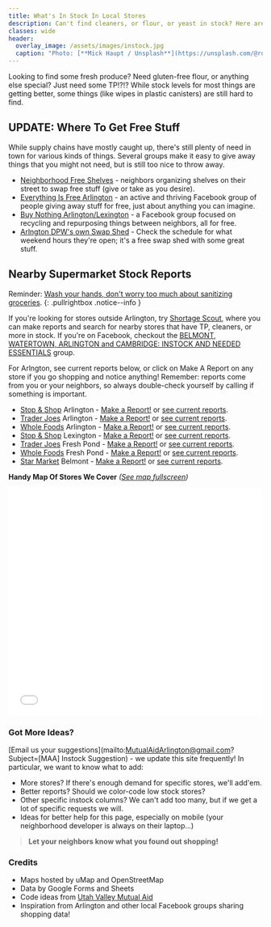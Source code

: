 ```yaml
---
title: What's In Stock In Local Stores
description: Can't find cleaners, or flour, or yeast in stock? Here are ways to check stock before you go to the store.
classes: wide
header:
  overlay_image: /assets/images/instock.jpg
  caption: "Photo: [**Mick Haupt / Unsplash**](https://unsplash.com/@rocinante_11)"
---
```


Looking to find some fresh produce?  Need gluten-free flour, or anything else special?  Just need some TP!?!?  While stock levels for most things are getting better, some things (like wipes in plastic canisters) are still hard to find.

## UPDATE: Where To Get Free Stuff

While supply chains have mostly caught up, there's still plenty of need in town for various kinds of things.  Several groups make it easy to give away things that you might not need, but is still too nice to throw away.

- [Neighborhood Free Shelves](https://www.freeshelves.org/) - neighbors organizing shelves on their street to swap free stuff (give or take as you desire).
- [Everything Is Free Arlington](https://www.facebook.com/groups/EIFArlingtonMA/) - an active and thriving Facebook group of people giving away stuff for free, just about anything you can imagine.
- [Buy Nothing Arlington/Lexington](https://www.facebook.com/groups/406546909499910) - a Facebook group focused on recycling and repurposing things between neighbors, all for free.
- [Arlngton DPW's own Swap Shed](https://www.arlingtonma.gov/departments/public-works/recycling-trash-composting/swap-shed) - Check the schedule for what weekend hours they're open; it's a free swap shed with some great stuff.

## Nearby Supermarket Stock Reports

Reminder: [Wash your hands, don't worry too much about sanitizing groceries](https://www.npr.org/sections/health-shots/2020/04/12/832269202/no-you-dont-need-to-disinfect-your-groceries-but-here-s-to-shop-safely).
{: .pullrightbox .notice--info }

If you're looking for stores outside Arlington, try [Shortage Scout](https://www.shortagescout.com), where you can make reports and search for nearby stores that have TP, cleaners, or more in stock.  If you're on Facebook, checkout the [BELMONT, WATERTOWN, ARLINGTON and CAMBRIDGE: INSTOCK AND NEEDED ESSENTIALS](https://www.facebook.com/groups/251705095861238/) group.

For Arlngton, see current reports below, or click on Make A Report on any store if you go shopping and notice anything!  Remember: reports come from you or your neighbors, so always double-check yourself by calling if something is important.

- [Stop & Shop](https://stores.stopandshop.com/ma/arlington/905-massachusetts-avenue) Arlington - [Make a Report!](https://forms.gle/6EcqzbhtgWCiNH4k8) or [see current reports](https://docs.google.com/spreadsheets/d/1yF06PoxLKpBys5ql-WEwdvU_-rWY9GoG2lIXnrKiouU/).
- [Trader Joes](https://locations.traderjoes.com/ma/arlington/505/) Arlington - [Make a Report!](https://forms.gle/AYehDZpKdWsZzYqJ8) or [see current reports](https://docs.google.com/spreadsheets/d/1fSx_1oio9Uc4OtGXghu9nw8Ob4MxjZ0BfyymyQOBX_Y/).
- [Whole Foods](https://www.wholefoodsmarket.com/stores/arlington-ma) Arlington - [Make a Report!](https://forms.gle/GncbosLBnAoJEYtM7) or [see current reports](https://docs.google.com/spreadsheets/d/1bNO1pqrOS3deFg1WiiY-RyveuYpz2cQT-OnD1s3fOWA/).
- [Stop & Shop](https://stores.stopandshop.com/ma/lexington/36-bedford-street) Lexington - [Make a Report!](https://forms.gle/eEamqhPFsM19wzEr7) or [see current reports](https://docs.google.com/spreadsheets/d/1mb7HIMc_Y3XYilDm0DWX963NjPMExqHPHSxQb-5Hml0/).
- [Trader Joes](https://locations.traderjoes.com/ma/cambridge/517/) Fresh Pond - [Make a Report!](https://forms.gle/116QHwSQ4m312VRe8) or [see current reports](https://docs.google.com/spreadsheets/d/1oXb4V4zXLkJK9LIQYCjP7zK1EkN9RAT5aNjVUo7YhZg/).
- [Whole Foods](https://www.wholefoodsmarket.com/stores/freshpond) Fresh Pond - [Make a Report!](https://forms.gle/DfWPCffMmDbLbZBY8) or [see current reports](https://docs.google.com/spreadsheets/d/1yFKSWPv2Ikd9a8ujczSPL4YP-XBdUuaqbVBh3SufVkU/).
- [Star Market](https://local.starmarket.com/ma/belmont/535-trapelo-rd.html) Belmont - [Make a Report!](https://forms.gle/AEXWFXbFMwB83mrV6) or [see current reports](https://docs.google.com/spreadsheets/d/1EQM7UNoojPgeuvjauHC0MQzE_kiNDfYi0XqW1gYtPms/edit?usp=sharing).

**Handy Map Of Stores We Cover**  _([See map fullscreen](https://umap.openstreetmap.fr/en/map/arlington-groceries-report_443024))_

<iframe width="100%" height="450px" frameborder="0" allowfullscreen src="//umap.openstreetmap.fr/en/map/arlington-groceries-report_443024?scaleControl=false&miniMap=false&scrollWheelZoom=false&zoomControl=true&allowEdit=false&moreControl=true&searchControl=null&tilelayersControl=null&embedControl=null&datalayersControl=true&onLoadPanel=undefined&captionBar=false"></iframe>

### Got More Ideas?

[Email us your suggestions](mailto:MutualAidArlington@gmail.com?Subject=[MAA] Instock Suggestion) - we update this site frequently!  In particular, we want to know what to add:
- More stores?  If there's enough demand for specific stores, we'll add'em.
- Better reports? Should we color-code low stock stores?
- Other specific instock columns?  We can't add too many, but if we get a lot of specific requests we will.
- Ideas for better help for this page, especially on mobile (your neighborhood developer is always on their laptop...)

> **Let your neighbors know what you found out shopping!** <span style="color: #cc00cc"><i class="fa fa-cart-plus"></i></span>

### Credits

- Maps hosted by uMap and OpenStreetMap
- Data by Google Forms and Sheets
- Code ideas from [Utah Valley Mutual Aid](https://twitter.com/utahmutualaid)
- Inspiration from Arlington and other local Facebook groups sharing shopping data!